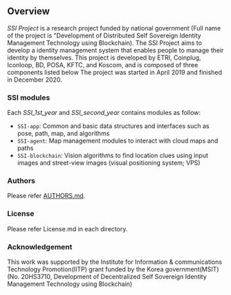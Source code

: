 ## Overview
_SSI Project_ is a research project funded by national government (Full name of the project is "Development of Distributed Self Sovereign Identity Management Technology using Blockchain). The SSI Project aims to develop a identity management system that enables people to manage their identity by themselves. This project is developed by ETRI, Coinplug, Iconloop, BD, POSA, KFTC, and Koscom, and is composed of three components listed below The project was started in April 2019 and finished in December 2020.

### SSI modules
Each _SSI_1st_year_ and _SSI_second_year_ contains modules as follow:
* `SSI-app`: Common and basic data structures and interfaces such as pose, path, map, and algorithms
* `SSI-agent`: Map management modules to interact with cloud maps and paths
* `SSI-blockchain`: Vision algorithms to find location clues using input images and street-view images (visual positioning system; VPS)

### Authors
Please refer [AUTHORS.md](AUTHORS.md).

### License
Please refer License.md in each directory.

### Acknowledgement
This work was supported by the Institute for Information & communications Technology Promotion(IITP) grant funded by the Korea government(MSIT) (No. 20HS3710, Development of Decentralized Self Sovereign Identity Management Technology using Blockchain)
